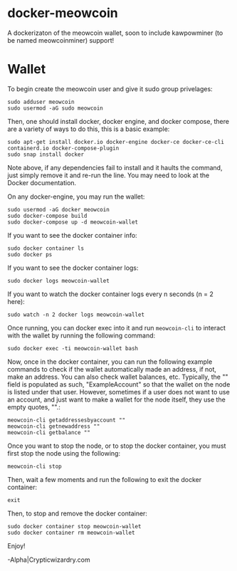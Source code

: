 # docker-meowcoin

A dockerizaton of the meowcoin wallet, soon to include kawpowminer (to be named meowcoinminer) support!

# Wallet

To begin create the meowcoin user and give it sudo group privelages:

    sudo adduser meowcoin
    sudo usermod -aG sudo meowcoin

Then, one should install docker, docker engine, and docker compose, there are a variety of ways to do this, this is a basic example:
    
    sudo apt-get install docker.io docker-engine docker-ce docker-ce-cli containerd.io docker-compose-plugin
    sudo snap install docker

Note above, if any dependencies fail to install and it haults the command, just simply remove it and re-run the line. You may need to look at the Docker documentation.

On any docker-engine, you may run the wallet:

    sudo usermod -aG docker meowcoin
    sudo docker-compose build
    sudo docker-compose up -d meowcoin-wallet

If you want to see the docker container info:

    sudo docker container ls
    sudo docker ps
    
If you want to see the docker container logs:
    
    sudo docker logs meowcoin-wallet

If you want to watch the docker container logs every n seconds (n = 2 here):

    sudo watch -n 2 docker logs meowcoin-wallet
    
Once running, you can docker exec into it and run `meowcoin-cli` to interact with the wallet by running the following command:

    sudo docker exec -ti meowcoin-wallet bash

Now, once in the docker container, you can run the following example commands to check if the wallet automatically made an address, if not, make an address.
You can also check wallet balances, etc. Typically, the "" field is populated as such, "ExampleAccount" so that the wallet on the node is listed under that user.
However, sometimes if a user does not want to use an account, and just want to make a wallet for the node itself, they use the empty quotes, "".:
    
    meowcoin-cli getaddressesbyaccount ""
    meowcoin-cli getnewaddress ""
    meowcoin-cli getbalance ""

Once you want to stop the node, or to stop the docker container, you must first stop the node using the following:
    
    meowcoin-cli stop

Then, wait a few moments and run the following to exit the docker container:
    
    exit 

Then, to stop and remove the docker container:

    sudo docker container stop meowcoin-wallet
    sudo docker container rm meowcoin-wallet

Enjoy!

-Alpha|Crypticwizardry.com

